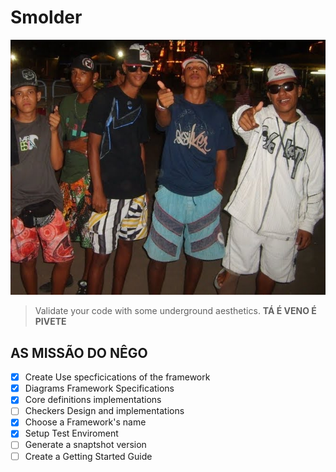 # Smolder
![Smolder](smolder.jpg)

> Validate your code with some underground aesthetics. **TÁ É VENO É PIVETE**

## AS MISSÃO DO NÊGO
- [x] Create Use specficications of the framework
- [x] Diagrams Framework Specifications
- [x] Core definitions implementations
- [ ] Checkers Design and implementations
- [x] Choose a Framework's name
- [x] Setup Test Enviroment
- [ ] Generate a snaptshot version
- [ ] Create a Getting Started Guide

